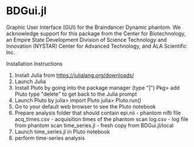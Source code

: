 # BDGui.jl
Graphic User Interface (GUI) for the Braindancer Dynamic phantom. We acknowledge support for this package from the Center for Biotechnology, an Empire State Development Division of Science Technology and Innovation (NYSTAR) Center for Advanced Technology, and ALA Scientific Inc.

Installation Instructions
1) Install Julia from https://julialang.org/downloads/
2) Launch Julia
3) Install Pluto by going into the package manager (type "]")
   Pkg> add Pluto
   type "delete" to get back to the Julia prompt
4) Launch Pluto by
   julia> import Pluto
   julia> Pluto.run()
5) Go to your default web browser to see the Pluto notebook
6) Prepare analysis folder that should contain
   epi.nii               - phantom nifti file
   acq_times.csv         - acquisition times of the phantom scan
   log.csv               - log file from phantom scan
   time_series.jl        - fresh copy from BDGui.jl/local
7) Launch time_series.jl in Pluto notebook
8) perform time-series analysis

   
